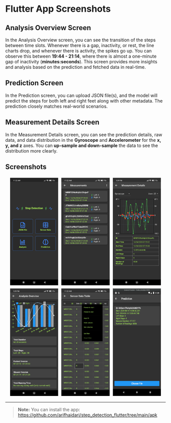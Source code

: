 # Flutter App Screenshots

## Analysis Overview Screen

In the Analysis Overview screen, you can see the transition of the steps between time slots. Whenever there is a gap, inactivity, or rest, the line charts drop, and whenever there is activity, the spikes go up. You can observe this between **19:44 - 21:14**, where there is almost a one-minute gap of inactivity (**minutes:seconds**). This screen provides more insights and analysis based on the prediction and fetched data in real-time.

## Prediction Screen

In the Prediction screen, you can upload JSON file(s), and the model will predict the steps for both left and right feet along with other metadata. The prediction closely matches real-world scenarios.

## Measurement Details Screen

In the Measurement Details screen, you can see the prediction details, raw data, and data distribution in the **Gyroscope** and **Accelerometer** for the **x, y, and z** axes. You can **up-sample and down-sample** the data to see the distribution more clearly.

## Screenshots

<style>
  .responsive-table {
    display: flex;
    flex-wrap: wrap;
    justify-content: center;
  }
  .responsive-table img {
    max-width: 100%;
    height: auto;
    margin: 5px;
  }
  @media (min-width: 600px) {
    .responsive-table img {
      width: 48%;
    }
  }
  @media (min-width: 900px) {
    .responsive-table img {
      width: 30%;
    }
  }
</style>

<div class="responsive-table">
  <img src="1.jpg">
  <img src="2.jpg">
  <img src="3.jpg">
  <img src="4.jpg">
  <img src="5.jpg">
  <img src="6.png">
</div>

---

> **Note:** You can install the app: https://github.com/arifhaidari/step_detection_flutter/tree/main/apk
